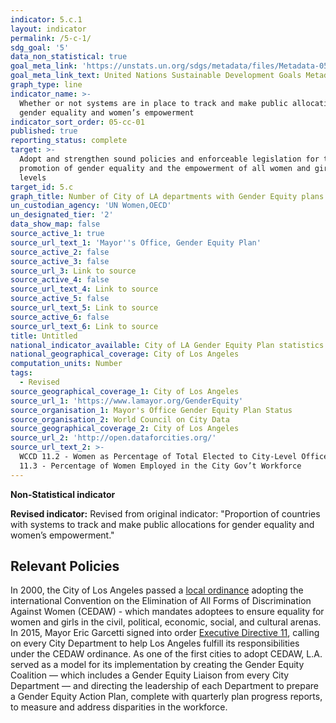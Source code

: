 ```yaml
---
indicator: 5.c.1
layout: indicator
permalink: /5-c-1/
sdg_goal: '5'
data_non_statistical: true
goal_meta_link: 'https://unstats.un.org/sdgs/metadata/files/Metadata-05-0c-01.pdf'
goal_meta_link_text: United Nations Sustainable Development Goals Metadata (pdf 634kB)
graph_type: line
indicator_name: >-
  Whether or not systems are in place to track and make public allocations for
  gender equality and women’s empowerment
indicator_sort_order: 05-cc-01
published: true
reporting_status: complete
target: >-
  Adopt and strengthen sound policies and enforceable legislation for the
  promotion of gender equality and the empowerment of all women and girls at all
  levels
target_id: 5.c
graph_title: Number of City of LA departments with Gender Equity plans
un_custodian_agency: 'UN Women,OECD'
un_designated_tier: '2'
data_show_map: false
source_active_1: true
source_url_text_1: 'Mayor''s Office, Gender Equity Plan'
source_active_2: false
source_active_3: false
source_url_3: Link to source
source_active_4: false
source_url_text_4: Link to source
source_active_5: false
source_url_text_5: Link to source
source_active_6: false
source_url_text_6: Link to source
title: Untitled
national_indicator_available: City of LA Gender Equity Plan statistics
national_geographical_coverage: City of Los Angeles
computation_units: Number
tags:
  - Revised
source_geographical_coverage_1: City of Los Angeles
source_url_1: 'https://www.lamayor.org/GenderEquity'
source_organisation_1: Mayor's Office Gender Equity Plan Status
source_organisation_2: World Council on City Data
source_geographical_coverage_2: City of Los Angeles
source_url_2: 'http://open.dataforcities.org/'
source_url_text_2: >-
  WCCD 11.2 - Women as Percentage of Total Elected to City-Level Office; and
  11.3 - Percentage of Women Employed in the City Gov’t Workforce
---
```

**Non-Statistical indicator**

**Revised indicator:**
Revised from original indicator: "Proportion of countries with systems to track and make public allocations for gender equality and women’s empowerment."

## Relevant Policies

In 2000, the City of Los Angeles passed a [local ordinance](https://clkrep.lacity.org/onlinedocs/2000/00-0398-S2_ORD_175735_02-08-2004.pdf) adopting the international Convention on the Elimination of All Forms of Discrimination Against Women (CEDAW) - which mandates adoptees to ensure equality for women and girls in the civil, political, economic, social, and cultural arenas. 
In 2015, Mayor Eric Garcetti signed into order [Executive Directive 11](https://www.lamayor.org/sites/g/files/wph446/f/page/file/ED_11.pdf?1440645063), calling on every City Department to help Los Angeles fulfill its responsibilities under the CEDAW ordinance. As one of the first cities to adopt CEDAW, L.A. served as a model for its implementation by creating the Gender Equity Coalition — which includes a Gender Equity Liaison from every City Department — and directing the leadership of each Department to prepare a Gender Equity Action Plan, complete with quarterly plan progress reports, to measure and address disparities in the workforce.
